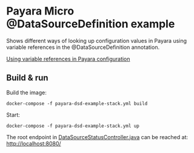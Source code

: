 # Payara Micro @DataSourceDefinition example

Shows different ways of looking up configuration values in Payara using variable
references in the @DataSourceDefinition annotation.

[Using variable references in Payara configuration](https://docs.payara.fish/documentation/payara-server/server-configuration/var-substitution/usage-of-variables.html)

## Build & run

Build the image:
```
docker-compose -f payara-dsd-example-stack.yml build
```
Start:
```
docker-compose -f payara-dsd-example-stack.yml up
```
The root endpoint in [DataSourceStatusController.java](src\main\java\stulv\payara\datasourcedefinition\example\DataSourceStatusController.java)
can be reached at:  
[http://localhost:8080/](http://localhost:8080/)